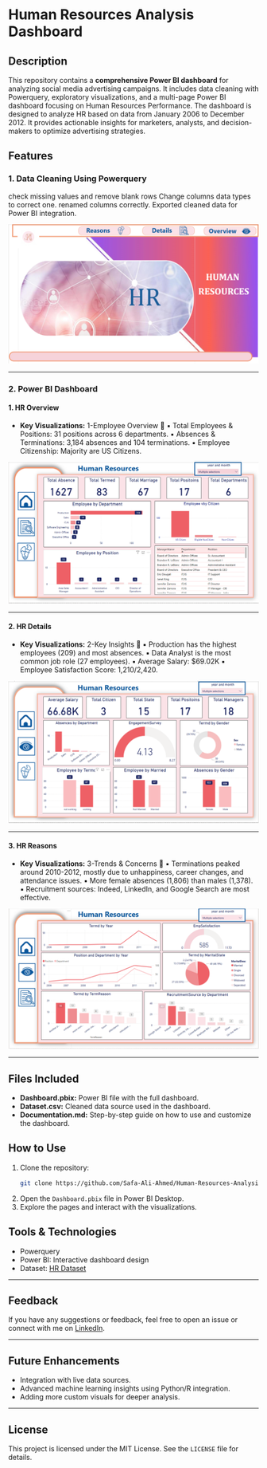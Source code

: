 # Human Resources Analysis Dashboard

## Description
This repository contains a **comprehensive Power BI dashboard** for analyzing social media advertising campaigns. It includes data cleaning with Powerquery, exploratory visualizations, and a multi-page Power BI dashboard focusing on Human Resources Performance. The dashboard is designed to analyze HR based on data from January 2006 to December 2012. It provides actionable insights for marketers, analysts, and decision-makers to optimize advertising strategies.

## Features

### 1. Data Cleaning Using Powerquery
check missing values and remove blank rows
Change columns data types to correct one.
renamed columns correctly.
Exported cleaned data for Power BI integration.

![Campaign Overview](https://github.com/Safa-Ali-Ahmed/Human-Resources-Analysis-Dashboard/blob/main/Screen%20Shoots/HomePage.PNG)

---

### 2. Power BI Dashboard
#### 1. **HR Overview**
- **Key Visualizations:**
 1-Employee Overview 🔽 
 ▪️️ Total Employees & Positions: 31 positions across 6 departments.
 ▪️ Absences & Terminations: 3,184 absences and 104 terminations.
 ▪️ Employee Citizenship: Majority are US Citizens.

![Campaign Overview](https://github.com/Safa-Ali-Ahmed/Human-Resources-Analysis-Dashboard/blob/main/Screen%20Shoots/Overview.PNG)

---

#### 2. **HR Details**
- **Key Visualizations:**
2-Key Insights 🔽 
 ▪️ Production has the highest employees (209) and most absences.
 ▪️ Data Analyst is the most common job role (27 employees).
 ▪️ Average Salary: $69.02K
 ▪️ Employee Satisfaction Score: 1,210/2,420.

![Campaign Performance](https://github.com/Safa-Ali-Ahmed/Human-Resources-Analysis-Dashboard/blob/main/Screen%20Shoots/Details.PNG)

---

#### 3. **HR Reasons**
- **Key Visualizations:**
 3-Trends & Concerns 🔽 
 ▪️ Terminations peaked around 2010-2012, mostly due to unhappiness, career changes, and attendance issues.
 ▪️ More female absences (1,806) than males (1,378).
 ▪️ Recruitment sources: Indeed, LinkedIn, and Google Search are most effective.

![Audience Segmentation](https://github.com/Safa-Ali-Ahmed/Human-Resources-Analysis-Dashboard/blob/main/Screen%20Shoots/Reasons.PNG)


---

## Files Included
- **Dashboard.pbix:** Power BI file with the full dashboard.
- **Dataset.csv:** Cleaned data source used in the dashboard.
- **Documentation.md:** Step-by-step guide on how to use and customize the dashboard.

## How to Use
1. Clone the repository:
   ```bash
   git clone https://github.com/Safa-Ali-Ahmed/Human-Resources-Analysis-Dashboard.git
   ```
2. Open the `Dashboard.pbix` file in Power BI Desktop.
3. Explore the pages and interact with the visualizations.


## Tools & Technologies
- Powerquery
- Power BI: Interactive dashboard design
- Dataset: [HR Dataset](https://docs.google.com/spreadsheets/d/1fBQQTx94zQ3pIbZSWcy5U7GXiAY07fa0/edit?usp=sharing&ouid=113280610288310962621&rtpof=true&sd=true)

---

## Feedback

If you have any suggestions or feedback, feel free to open an issue or connect with me on [LinkedIn](https://www.linkedin.com/in/safaali-da/).

---

## Future Enhancements
- Integration with live data sources.
- Advanced machine learning insights using Python/R integration.
- Adding more custom visuals for deeper analysis.
---
## License
This project is licensed under the MIT License. See the `LICENSE` file for details.

